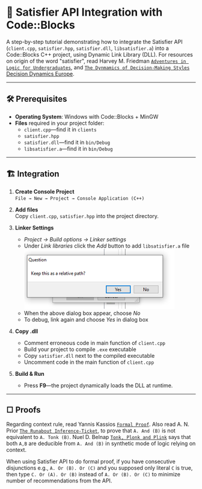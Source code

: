 # 🧩 Satisfier API Integration with Code::Blocks

A step-by-step tutorial demonstrating how to integrate the Satisfier API (`client.cpp`, `satisfier.hpp`, `satisfier.dll`, `libsatisfier.a`) into a Code::Blocks C++ project, using Dynamic Link Library (DLL). For resources on origin of the word "satisfier", read Harvey M. Friedman [`Adventures in Logic for Undergraduates`], and [`The Dynmamics of Decision-Making Styles` Decision Dynamics Europe].  

[`Adventures in Logic for Undergraduates`]: https://github.com/calebnwokocha/satisfier/blob/main/articles/LogicalConn012610-pydfqy.pdf
[`The Dynmamics of Decision-Making Styles` Decision Dynamics Europe]: https://github.com/calebnwokocha/satisfier/blob/main/articles/the_dynamics_of_decision-making_styles.pdf

---

## 🛠 Prerequisites

- **Operating System**: Windows with Code::Blocks + MinGW  
- **Files** required in your project folder:
  - `client.cpp`—find it in `clients`
  - `satisfier.hpp`
  - `satisfier.dll`—find it in `bin/Debug`
  - `libsatisfier.a`—find it in `bin/Debug`
---

## 🏗️ Integration

1. **Create Console Project**  
   `File → New → Project → Console Application (C++)`

2. **Add files**  
   Copy `client.cpp`, `satisfier.hpp` into the project directory.

3. **Linker Settings**  
   - *Project → Build options → Linker settings*  
   - Under *Link libraries* click the *Add* button to add `libsatisfier.a` file
      ![Dialog Box](img/dialog_box.PNG)
   - When the above dialog box appear, choose *No*
   - To debug, link again and choose *Yes* in dialog box
5. **Copy .dll**  
   - Comment erroneous code in main function of `client.cpp`
   - Build your project to compile `.exe` executable
   - Copy `satisfier.dll` next to the compiled executable
   - Uncomment code in the main function of `client.cpp`

6. **Build & Run**  
   - Press **F9**—the project dynamically loads the DLL at runtime.

---

## □ Proofs

Regarding context rule, read Yannis Kassios [`Formal Proof`]. Also read A. N. Prior [`The Runabout Inference-Ticket`], to prove that `A. And (B)` is not equivalent to `A. Tonk (B)`. Nuel D. Belnap [`Tonk, Plonk and Plink`] says that both `A,B` are deducible from `A. And (B)` in synthetic mode of logic relying on context.

[`Formal Proof`]: https://github.com/calebnwokocha/satisfier/blob/main/articles/formal_proof-1.pdf
[`The Runabout Inference-Ticket`]: https://github.com/calebnwokocha/satisfier/blob/main/articles/Prior-RunaboutInferenceTicket-1960.pdf
[`Tonk, Plonk and Plink`]: https://github.com/calebnwokocha/satisfier/blob/main/articles/Belnap-TonkPlonkPlink-1962.pdf

When using Satisfier API to do formal proof, if you have consecutive disjunctions e.g., `A. Or (B). Or (C)` and you supposed only literal `C` is true, then type `C. Or (A). Or (B)` instead of `A. Or (B). Or (C)` to minimize number of recommendations from the API.
